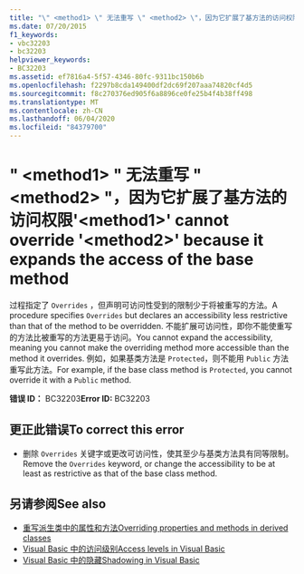 ```yaml
---
title: "\" <method1> \" 无法重写 \" <method2> \"，因为它扩展了基方法的访问权限"
ms.date: 07/20/2015
f1_keywords:
- vbc32203
- bc32203
helpviewer_keywords:
- BC32203
ms.assetid: ef7816a4-5f57-4346-80fc-9311bc150b6b
ms.openlocfilehash: f2297b8cda149400df2dc69f207aaa74820cf4d5
ms.sourcegitcommit: f8c270376ed905f6a8896ce0fe25b4f4b38ff498
ms.translationtype: MT
ms.contentlocale: zh-CN
ms.lasthandoff: 06/04/2020
ms.locfileid: "84379700"
---
```

# <a name="method1-cannot-override-method2-because-it-expands-the-access-of-the-base-method"></a><span data-ttu-id="f15e1-102">" \<method1> " 无法重写 " \<method2> "，因为它扩展了基方法的访问权限</span><span class="sxs-lookup"><span data-stu-id="f15e1-102">'\<method1>' cannot override '\<method2>' because it expands the access of the base method</span></span>
<span data-ttu-id="f15e1-103">过程指定了 `Overrides` ，但声明可访问性受到的限制少于将被重写的方法。</span><span class="sxs-lookup"><span data-stu-id="f15e1-103">A procedure specifies `Overrides` but declares an accessibility less restrictive than that of the method to be overridden.</span></span> <span data-ttu-id="f15e1-104">不能扩展可访问性，即你不能使重写的方法比被重写的方法更易于访问。</span><span class="sxs-lookup"><span data-stu-id="f15e1-104">You cannot expand the accessibility, meaning you cannot make the overriding method more accessible than the method it overrides.</span></span> <span data-ttu-id="f15e1-105">例如，如果基类方法是 `Protected`，则不能用 `Public` 方法重写此方法。</span><span class="sxs-lookup"><span data-stu-id="f15e1-105">For example, if the base class method is `Protected`, you cannot override it with a `Public` method.</span></span>  
  
 <span data-ttu-id="f15e1-106">**错误 ID：** BC32203</span><span class="sxs-lookup"><span data-stu-id="f15e1-106">**Error ID:** BC32203</span></span>  
  
## <a name="to-correct-this-error"></a><span data-ttu-id="f15e1-107">更正此错误</span><span class="sxs-lookup"><span data-stu-id="f15e1-107">To correct this error</span></span>  
  
- <span data-ttu-id="f15e1-108">删除 `Overrides` 关键字或更改可访问性，使其至少与基类方法具有同等限制。</span><span class="sxs-lookup"><span data-stu-id="f15e1-108">Remove the `Overrides` keyword, or change the accessibility to be at least as restrictive as that of the base class method.</span></span>  
  
## <a name="see-also"></a><span data-ttu-id="f15e1-109">另请参阅</span><span class="sxs-lookup"><span data-stu-id="f15e1-109">See also</span></span>

- [<span data-ttu-id="f15e1-110">重写派生类中的属性和方法</span><span class="sxs-lookup"><span data-stu-id="f15e1-110">Overriding properties and methods in derived classes</span></span>](../programming-guide/language-features/objects-and-classes/inheritance-basics.md#overriding-properties-and-methods-in-derived-classes)
- [<span data-ttu-id="f15e1-111">Visual Basic 中的访问级别</span><span class="sxs-lookup"><span data-stu-id="f15e1-111">Access levels in Visual Basic</span></span>](../programming-guide/language-features/declared-elements/access-levels.md)
- [<span data-ttu-id="f15e1-112">Visual Basic 中的隐藏</span><span class="sxs-lookup"><span data-stu-id="f15e1-112">Shadowing in Visual Basic</span></span>](../programming-guide/language-features/declared-elements/shadowing.md)
